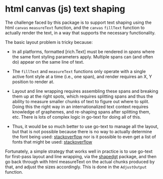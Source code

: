 # html canvas (js) text shaping

The challenge faced by this package is to support text shaping using the html `canvas` `measureText` function, and the `canvas` `fillText` function to actually render the text, in a way that supports the necessary functionality.

The basic layout problem is tricky because:

* In all platforms, formatted [rich.Text] must be rendered in _spans_ where the same font styling parameters apply. Multiple spans can (and often do) appear on the same line of text.

* The `fillText` and `measureText` functions only operate with a single active font style at a time (i.e., one span), and render requires an X, Y position to render at.

* Layout and line wrapping requires assembling these spans and breaking them up at the right spots, which requires splitting spans and thus the ability to measure smaller chunks of text to figure out where to split. Doing this the right way in an internationalized text context requires knowledge of graphemes, and re-shaping spans after splitting them, etc. There is lots of complex logic in go-text for doing all of this.

* Thus, it would be so much better to use go-text to manage all the layout, but that is not possible because there is no way to actually determine the font being used:  [stackoverflow](https://stackoverflow.com/questions/7444451/how-to-get-the-actual-rendered-font-when-its-not-defined-in-css) nor is it possible to even get a list of fonts that might be used: [stackoverflow](https://stackoverflow.com/questions/53638179/supported-fonts-in-html5-canvas-text)

Fortunately, a simple strategy that works well in practice is to use go-text for first-pass layout and line wrapping, via the [shapedgt](../shapedgt) package, and then go back through with html measureText on the actual chunks produced by that, and adjust the sizes accordingly. This is done in the `AdjustOutput` function.


